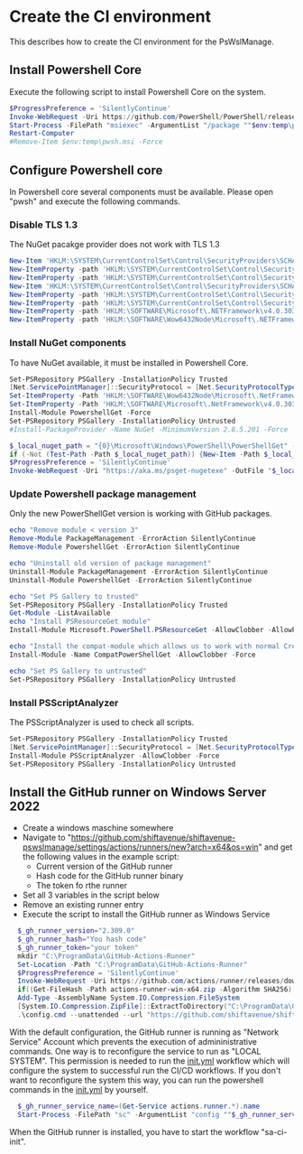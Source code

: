 # Create the CI environment

This describes how to create the CI environment for the PsWslManage.

## Install Powershell Core

Execute the following script to install Powershell Core on the system.

```powershell
$ProgressPreference = 'SilentlyContinue'
Invoke-WebRequest -Uri https://github.com/PowerShell/PowerShell/releases/download/v7.3.6/PowerShell-7.3.6-win-x64.msi -OutFile $env:temp\pwsh.msi
Start-Process -FilePath "msiexec" -ArgumentList "/package ""$env:temp\pwsh.msi"" /quiet ADD_EXPLORER_CONTEXT_MENU_OPENPOWERSHELL=0 ADD_FILE_CONTEXT_MENU_RUNPOWERSHELL=0 ENABLE_PSREMOTING=0 REGISTER_MANIFEST=1 USE_MU=0 ENABLE_MU=0 ADD_PATH=1 DISABLE_TELEMETRY=1"
Restart-Computer
#Remove-Item $env:temp\pwsh.msi -Force
```

## Configure Powershell core

In Powershell core several components must be available. Please open "pwsh" and execute the following commands.

### Disable TLS 1.3

The NuGet pacakge provider does not work with TLS 1.3

```powershell
New-Item 'HKLM:\SYSTEM\CurrentControlSet\Control\SecurityProviders\SCHANNEL\Protocols\TLS 1.3\Server' -Force | Out-Null
New-ItemProperty -path 'HKLM:\SYSTEM\CurrentControlSet\Control\SecurityProviders\SCHANNEL\Protocols\TLS 1.3\Server' -name 'Enabled' -value '0' -PropertyType 'DWord' -Force | Out-Null
New-ItemProperty -path 'HKLM:\SYSTEM\CurrentControlSet\Control\SecurityProviders\SCHANNEL\Protocols\TLS 1.3\Server' -name 'DisabledByDefault' -value 1 -PropertyType 'DWord' -Force | Out-Null
New-Item 'HKLM:\SYSTEM\CurrentControlSet\Control\SecurityProviders\SCHANNEL\Protocols\TLS 1.3\Client' -Force | Out-Null
New-ItemProperty -path 'HKLM:\SYSTEM\CurrentControlSet\Control\SecurityProviders\SCHANNEL\Protocols\TLS 1.3\Client' -name 'Enabled' -value '0' -PropertyType 'DWord' -Force | Out-Null
New-ItemProperty -path 'HKLM:\SYSTEM\CurrentControlSet\Control\SecurityProviders\SCHANNEL\Protocols\TLS 1.3\Client' -name 'DisabledByDefault' -value 1 -PropertyType 'DWord' -Force | Out-Null
New-ItemProperty -path 'HKLM:\SOFTWARE\Microsoft\.NETFramework\v4.0.30319' -Name 'SystemDefaultTlsVersions' -PropertyType 'Dword' -Value 1 -Force | Out-Null
New-ItemProperty -path 'HKLM:\SOFTWARE\Wow6432Node\Microsoft\.NETFramework\v4.0.30319' -Name 'SystemDefaultTlsVersions' -PropertyType 'Dword' -Value 1 -Force | Out-Null
```

### Install NuGet components

To have NuGet available, it must be installed in Powershell Core.

```powershell
Set-PSRepository PSGallery -InstallationPolicy Trusted
[Net.ServicePointManager]::SecurityProtocol = [Net.SecurityProtocolType]::Tls12´
Set-ItemProperty -Path 'HKLM:\SOFTWARE\Wow6432Node\Microsoft\.NetFramework\v4.0.30319' -Name 'SchUseStrongCrypto' -Value '1' -Type DWord
Set-ItemProperty -Path 'HKLM:\SOFTWARE\Microsoft\.NetFramework\v4.0.30319' -Name 'SchUseStrongCrypto' -Value '1' -Type DWord
Install-Module PowershellGet -Force
Set-PSRepository PSGallery -InstallationPolicy Untrusted
#Install-PackageProvider -Name NuGet -MinimumVersion 2.8.5.201 -Force | Out-Null

$_local_nuget_path = "{0}\Microsoft\Windows\PowerShell\PowerShellGet" -f $($env:PROGRAMDATA)
if (-Not (Test-Path -Path $_local_nuget_path)) {New-Item -Path $_local_nuget_path -ItemType Directory -Force}
$ProgressPreference = 'SilentlyContinue'
Invoke-WebRequest -Uri "https://aka.ms/psget-nugetexe" -OutFile "$_local_nuget_path\nuget.exe"
```

### Update Powershell package management

Only the new PowerShellGet version is working with GitHub packages.

```powershell
echo "Remove module < version 3"
Remove-Module PackageManagement -ErrorAction SilentlyContinue
Remove-Module PowershellGet -ErrorAction SilentlyContinue

echo "Uninstall old version of package management"
Uninstall-Module PackageManagement -ErrorAction SilentlyContinue
Uninstall-Module PowershellGet -ErrorAction SilentlyContinue

echo "Set PS Gallery to trusted"
Set-PSRepository PSGallery -InstallationPolicy Trusted
Get-Module -ListAvailable
echo "Install PSResourceGet module"
Install-Module Microsoft.PowerShell.PSResourceGet -AllowClobber -AllowPrerelease -Force

echo "Install the compat-module which allows us to work with normal Credential objects"
Install-Module -Name CompatPowerShellGet -AllowClobber -Force

echo "Set PS Gallery to untrusted"
Set-PSRepository PSGallery -InstallationPolicy Untrusted
```

### Install PSScriptAnalyzer

The PSScriptAnalyzer is used to check all scripts.

```powershell
Set-PSRepository PSGallery -InstallationPolicy Trusted
[Net.ServicePointManager]::SecurityProtocol = [Net.SecurityProtocolType]::Tls12
Install-Module PSScriptAnalyzer -AllowClobber -Force
Set-PSRepository PSGallery -InstallationPolicy Untrusted
```

## Install the GitHub runner on Windows Server 2022

- Create a windows maschine somewhere
- Navigate to "https://github.com/shiftavenue/shiftavenue-pswslmanage/settings/actions/runners/new?arch=x64&os=win" and get the following values in the example script:
  - Current version of the GitHub runner
  - Hash code for the GitHub runner binary
  - The token fo rthe runner
- Set all 3 variables in the script below
- Remove an existing runner entry
- Execute the script to install the GitHub runner as Windows Service

```powershell
  $_gh_runner_version="2.309.0"
  $_gh_runner_hash="You hash code"
  $_gh_runner_token="your token"
  mkdir "C:\ProgramData\GitHub-Actions-Runner"
  Set-Location -Path "C:\ProgramData\GitHub-Actions-Runner"
  $ProgressPreference = 'SilentlyContinue'
  Invoke-WebRequest -Uri https://github.com/actions/runner/releases/download/v$($_gh_runner_version)/actions-runner-win-x64-$($_gh_runner_version).zip -OutFile actions-runner-win-x64.zip
  if((Get-FileHash -Path actions-runner-win-x64.zip -Algorithm SHA256).Hash.ToUpper() -ne $($_gh_runner_hash).ToUpper()){ throw 'Computed checksum did not match' }
  Add-Type -AssemblyName System.IO.Compression.FileSystem
  [System.IO.Compression.ZipFile]::ExtractToDirectory("C:\ProgramData\GitHub-Actions-Runner\actions-runner-win-x64.zip", "$PWD")
  .\config.cmd --unattended --url "https://github.com/shiftavenue/shiftavenue-pswslmanage" --token "$_gh_runner_token" --name sa-ci-win --runasservice
```

With the default configuration, the GitHub runner is running as "Network Service" Account which prevents the execution of admininistrative commands. One way is to reconfigure the service to run as "LOCAL SYSTEM". This permission is needed to run the [init.yml](./../../.github/workflows/init.yaml) workflow which will configure the system to successful run the CI/CD workflows. If you don't want to reconfigure the system this way, you can run the powershell commands in the [init.yml](./../../.github/workflows/init.yaml) by yourself.

```powershell
  $_gh_runner_service_name=(Get-Service actions.runner.*).name
  Start-Process -FilePath "sc" -ArgumentList "config ""$_gh_runner_service_name"" obj=""NT AUTHORITY\SYSTEM"" type=own"
```

When the GitHub runner is installed, you have to start the workflow "sa-ci-init".
